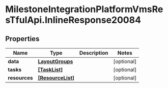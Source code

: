 # MilestoneIntegrationPlatformVmsResTfulApi.InlineResponse20084

## Properties
Name | Type | Description | Notes
------------ | ------------- | ------------- | -------------
**data** | [**LayoutGroups**](LayoutGroups.md) |  | [optional] 
**tasks** | [**[TaskList]**](TaskList.md) |  | [optional] 
**resources** | [**[ResourceList]**](ResourceList.md) |  | [optional] 
